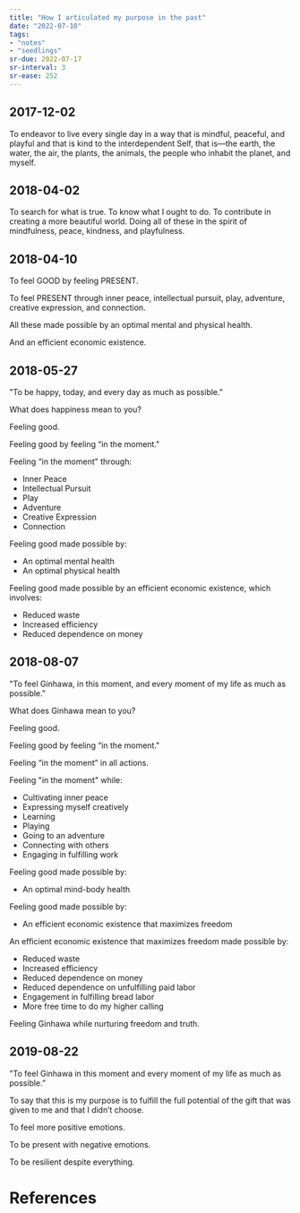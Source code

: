 ```yaml
---
title: "How I articulated my purpose in the past"
date: "2022-07-10"
tags:
- "notes"
- "seedlings"
sr-due: 2022-07-17
sr-interval: 3
sr-ease: 252
---
```


## 2017-12-02

To endeavor to live every single day in a way that is mindful, peaceful, and playful and that is kind to the interdependent Self, that is—the earth, the water, the air, the plants, the animals, the people who inhabit the planet, and myself.

## 2018-04-02

To search for what is true. To know what I ought to do. To contribute in creating a more beautiful world. Doing all of these in the spirit of mindfulness, peace, kindness, and playfulness.

## 2018-04-10

To feel GOOD by feeling PRESENT.

To feel PRESENT through inner peace, intellectual pursuit, play, adventure, creative expression, and connection.

All these made possible by an optimal mental and physical health.

And an efficient economic existence.

## 2018-05-27

"To be happy, today, and every day as much as possible."

What does happiness mean to you?

Feeling good.

Feeling good by feeling “in the moment."

Feeling “in the moment" through:

- Inner Peace
- Intellectual Pursuit
- Play
- Adventure
- Creative Expression
- Connection

Feeling good made possible by:

- An optimal mental health
- An optimal physical health

Feeling good made possible by an efficient economic existence, which involves:

- Reduced waste
- Increased efficiency
- Reduced dependence on money

## 2018-08-07

"To feel Ginhawa, in this moment, and every moment of my life as much as possible."

What does Ginhawa mean to you?

Feeling good.

Feeling good by feeling “in the moment."

Feeling “in the moment” in all actions.

Feeling "in the moment" while:

- Cultivating inner peace
- Expressing myself creatively
- Learning
- Playing
- Going to an adventure
- Connecting with others
- Engaging in fulfilling work

Feeling good made possible by:

- An optimal mind-body health

Feeling good made possible by:

- An efficient economic existence that maximizes freedom

An efficient economic existence that maximizes freedom made possible by:

- Reduced waste
- Increased efficiency
- Reduced dependence on money
- Reduced dependence on unfulfilling paid labor
- Engagement in fulfilling bread labor
- More free time to do my higher calling

Feeling Ginhawa while nurturing freedom and truth.

## 2019-08-22

"To feel Ginhawa in this moment and every moment of my life as much as possible.”

To say that this is my purpose is to fulfill the full potential of the gift that was given to me and that I didn’t choose.

To feel more positive emotions.

To be present with negative emotions.

To be resilient despite everything.

# References
